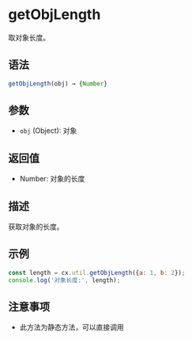 # getObjLength

取对象长度。

## 语法

```javascript
getObjLength(obj) → {Number}
```

## 参数

- `obj` (Object): 对象

## 返回值

- Number: 对象的长度

## 描述

获取对象的长度。

## 示例

```javascript
const length = cx.util.getObjLength({a: 1, b: 2});
console.log('对象长度:', length);
```

## 注意事项

- 此方法为静态方法，可以直接调用 